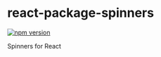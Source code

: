 # react-package-spinners
[![npm version](https://badge.fury.io/js/react-package-spinners.svg)](https://badge.fury.io/js/react-package-spinners)

Spinners for React

